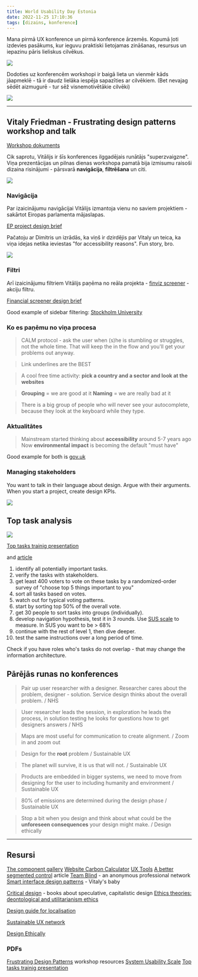 ```yaml
---
title: World Usability Day Estonia
date: 2022-11-25 17:10:36
tags: [dizains, konference]
---
```


Mana pirmā UX konference un pirmā konference ārzemēs. Kopumā ļoti izdevies pasākums, kur ieguvu praktiski lietojamas zināšanas, resursus un iepazinu pāris lieliskus cilvēkus.

![](/images/ux-delighters.jpg)

Dodoties uz konferencēm workshopi ir baigā lieta un vienmēr kāds jāapmeklē - tā ir daudz lielāka iespēja sapazīties ar cilvēkiem. (Bet nevajag sēdēt aizmugurē - tur sēž visnemotivētākie cilvēki)

![](images/concert.jpg)

---

## Vitaly Friedman - Frustrating design patterns workshop and talk

[Workshop dokuments](/docs/frustrating-design-patterns.pdf)

Cik saprotu, Vitālijs ir šīs konferences ilggadējais runātājs "superzvaigzne". Viņa prezentācijas un  pilnas dienas workshopa pamatā bija izmisumu raisoši dizaina risinājumi - pārsvarā **navigācija**, **filtrēšana** un citi.

![](/images/frustrating.jpg)

### Navigācija

Par izaicinājumu navigācijai Vitālijs izmantoja vienu no saviem projektiem - sakārtot Eiropas parlamenta mājaslapas.

[EP project design brief](https://interface-design-patterns-ux-training.notion.site/Brief-1-EU-Parliament-06b0838450a6437d8babd90cb912355a)

Pačatoju ar Dimitris un izrādās, ka viņš ir dzirdējis par Vitaly un teica, ka viņa idejas netika ieviestas "for accessibility reasons". Fun story, bro.

![](/images/vitaly.jpg)

### Filtri

Arī izaicinājumu filtriem Vitālijs paņēma no reāla projekta - [finviz screener](https://finviz.com/screener.ashx) - akciju filtru.

[Financial screener design brief](https://interface-design-patterns-ux-training.notion.site/Brief-2-Complex-Tables-90759a25b4a94ef98c4bbcbc7f5ce480)

Good example of sidebar filtering: [Stockholm University](https://www.su.se/english/about-the-university/information-on-covid-19/information-for-students-and-staff-about-covid-19)

### Ko es paņēmu no viņa procesa

> CALM protocol - ask the user when (s)he is stumbling or struggles, not the whole time. That will keep the in the flow and you'll get your problems out anyway.

> Link underlines are the BEST

> A cool free time activity: **pick a country and a sector and look at the websites**

> **Grouping** = we are good at it
> **Naming** = we are really bad at it

> There is a big group of people who will never see your autocomplete, because they look at the keyboard while they type.

### Aktualitātes

> Mainstream started thinking about **accessibility** around 5-7 years ago
> Now **environmental impact** is becoming the default "must have"

Good example for both is [gov.uk](https://www.gov.uk/)

### Managing stakeholders

You want to talk in their language about design. Argue with their arguments.
When you start a project, create design KPIs.

![](/images/design-kpis.jpg)

## Top task analysis

![](/images/top-tasks.webp)

[Top tasks trainig presentation](/docs/top-tasks.pdf)

and [article](https://alistapart.com/article/what-really-matters-focusing-on-top-tasks/)

1. identify all potentially important tasks.
2. verify the tasks with stakeholders.
3. get least 400 voters to vote on these tasks by a randomized-order survey of "choose top 5 things important to you"
4. sort all tasks based on votes.
5. watch out for typical voting patterns.
6. start by sorting top 50% of the overall vote.
7. get 30 people to sort tasks into groups (individually).
8. develop navigation hypothesis, test it in 3 rounds. Use [SUS scale](/docs/system-usability-scale.pdf) to measure. In SUS you want to be > 68%
9. continue with the rest of level 1, then dive deeper.
10. test the same instructions over a long period of time.

Check if you have roles who's tasks do not overlap - that may change the information architecture.

## Pārējās runas no konferences

> Pair up user researcher with a designer. Researcher cares about the problem, designer - solution. Service design thinks about the overall problem.
/ NHS

> User researcher leads the session, in exploration he leads the process, in solution testing he looks for questions how to get designers answers
/ NHS

> Maps are most useful for communication to create alignment.
/ Zoom in and zoom out

> Design for the **root** problem
/ Sustainable UX

> The planet will survive, it is us that will not.
/ Sustainable UX

> Products are embedded in bigger systems, we need to move from designing for the user to including humanity and environment
/ Sustainable UX

> 80% of emissions are determined during the design phase
/ Sustainable UX

> Stop a bit when you design and think about what could be the **unforeseen consequences** your design might make.
/ Design ethically

---

## Resursi

[The component gallery](https://component.gallery/)
[Website Carbon Calculator](https://www.websitecarbon.com/)
[UX Tools](https://uxtools.co/)
[A better segmented control](https://medium.com/tap-to-dismiss/a-better-segmented-control-9e662de2ef57) article
[Team Blind](https://www.teamblind.com/) - an anonymous professional network
[Smart interface design patterns](https://smart-interface-design-patterns.com/) - Vitaly's baby

[Critical design](https://www.critical.design/thinking) - books about speculative, capitalistic design
[Ethics theories: deontological and utilitarianism ethics](https://www.equip.org/articles/ethics-theories-utilitarianism-vs-deontological-ethics/)

[Design guide for localisation](https://beyo.global/global-design-guide)

[Sustainable UX network](https://sustainableuxnetwork.com/)

[Design Ethically](https://www.designethically.com/)

### PDFs
[Frustrating Design Patterns](/docs/frustrating-design-patterns.pdf) workshop resources
[System Usability Scale](/docs/system-usability-scale.pdf)
[Top tasks trainig presentation](/docs/top-tasks.pdf)

